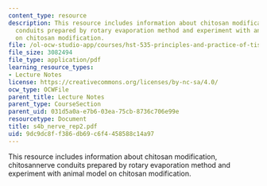 ```yaml
---
content_type: resource
description: This resource includes information about chitosan modification, chitosannerve
  conduits prepared by rotary evaporation method and experiment with animal model
  on chitosan modification.
file: /ol-ocw-studio-app/courses/hst-535-principles-and-practice-of-tissue-engineering-fall-2004/9dc9dc8ff386db69c6f4458588c14a97_s4b_nerve_rep2.pdf
file_size: 3082494
file_type: application/pdf
learning_resource_types:
- Lecture Notes
license: https://creativecommons.org/licenses/by-nc-sa/4.0/
ocw_type: OCWFile
parent_title: Lecture Notes
parent_type: CourseSection
parent_uid: 031d5a0a-e7b6-03ea-75cb-8736c706e99e
resourcetype: Document
title: s4b_nerve_rep2.pdf
uid: 9dc9dc8f-f386-db69-c6f4-458588c14a97
---
```

This resource includes information about chitosan modification, chitosannerve conduits prepared by rotary evaporation method and experiment with animal model on chitosan modification.